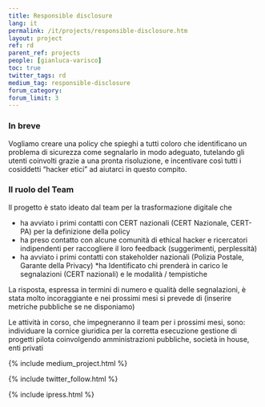 ```yaml
---
title: Responsible disclosure
lang: it
permalink: /it/projects/responsible-disclosure.htm
layout: project
ref: rd
parent_ref: projects
people: [gianluca-varisco]
toc: true
twitter_tags: rd
medium_tag: responsible-disclosure
forum_category: 
forum_limit: 3
---
```


### In breve

Vogliamo creare una policy che spieghi a tutti coloro che identificano un problema di sicurezza come segnalarlo in modo adeguato, tutelando gli utenti coinvolti grazie a una pronta risoluzione, e incentivare così tutti i cosiddetti “hacker etici” ad aiutarci in questo compito. 


### Il ruolo del Team

Il progetto è stato ideato dal  team per la trasformazione digitale che 
* ha  avviato i primi contatti con CERT nazionali (CERT Nazionale, CERT-PA) per la definizione della policy
* ha preso contatto con alcune comunità di ethical hacker e ricercatori indipendenti per raccogliere il loro feedback (suggerimenti, perplessità)
* ha avviato  i primi contatti con stakeholder nazionali (Polizia Postale, Garante della Privacy)
*ha Identificato chi prenderà in carico le segnalazioni (CERT nazionali) e le modalità / tempistiche
 

La risposta, espressa in termini di numero e qualità delle segnalazioni,  è stata molto incoraggiante e nei prossimi mesi si prevede di (inserire metriche pubbliche se ne disponiamo)
 

Le attività in corso, che impegneranno il team per i prossimi mesi, sono:
individuare   la cornice giuridica per la corretta esecuzione 
gestione di progetti pilota coinvolgendo amministrazioni pubbliche, società in house, enti privati


{% include medium_project.html %}



{% include twitter_follow.html %}

{% include ipress.html %}
<div id="content-ipress" data-key="01e87bed-f52e-4d6d-af32-c4ea59fd300a" data-lang="it" data-size="100" data-tag="11"></div>
<script type="text/javascript" src="/js/ipress.js"></script>

